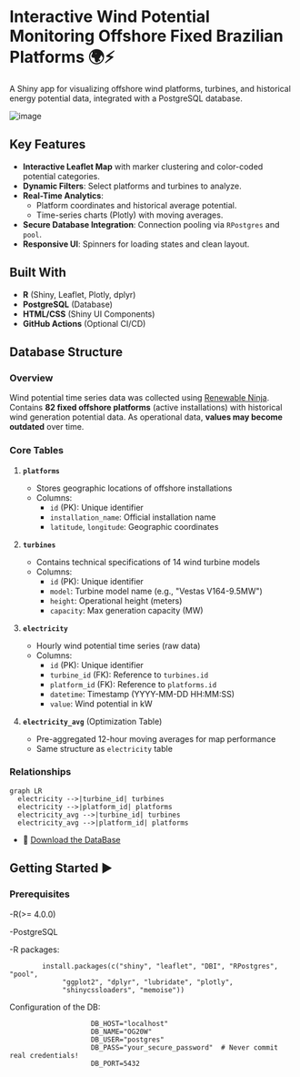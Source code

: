 # Interactive Wind Potential Monitoring Offshore Fixed Brazilian Platforms  🌍⚡

A Shiny app for visualizing offshore wind platforms, turbines, and historical energy potential data, integrated with a PostgreSQL database.

![image](https://github.com/user-attachments/assets/3d70f4ae-f3e0-4f6e-83c1-4f97ff9cf69d)

## Key Features 
- **Interactive Leaflet Map** with marker clustering and color-coded potential categories.
- **Dynamic Filters**: Select platforms and turbines to analyze.
- **Real-Time Analytics**:
  - Platform coordinates and historical average potential.
  - Time-series charts (Plotly) with moving averages.
- **Secure Database Integration**: Connection pooling via `RPostgres` and `pool`.
- **Responsive UI**: Spinners for loading states and clean layout.

## Built With 
- **R** (Shiny, Leaflet, Plotly, dplyr)
- **PostgreSQL** (Database)
- **HTML/CSS** (Shiny UI Components)
- **GitHub Actions** (Optional CI/CD)

## Database Structure 

### Overview
Wind potential time series data was collected using [Renewable Ninja](https://www.renewables.ninja/). Contains **82 fixed offshore platforms** (active installations) with historical wind generation potential data. As operational data, **values may become outdated** over time.

### Core Tables

1. **`platforms`**  
   - Stores geographic locations of offshore installations  
   - Columns:  
     - `id` (PK): Unique identifier  
     - `installation_name`: Official installation name  
     - `latitude`, `longitude`: Geographic coordinates  

2. **`turbines`**  
   - Contains technical specifications of 14 wind turbine models  
   - Columns:  
     - `id` (PK): Unique identifier  
     - `model`: Turbine model name (e.g., "Vestas V164-9.5MW")  
     - `height`: Operational height (meters)  
     - `capacity`: Max generation capacity (MW)  

3. **`electricity`**  
   - Hourly wind potential time series (raw data)  
   - Columns:  
     - `id` (PK): Unique identifier  
     - `turbine_id` (FK): Reference to `turbines.id`  
     - `platform_id` (FK): Reference to `platforms.id`  
     - `datetime`: Timestamp (YYYY-MM-DD HH:MM:SS)  
     - `value`: Wind potential in kW  

4. **`electricity_avg`** (Optimization Table)  
   - Pre-aggregated 12-hour moving averages for map performance  
   - Same structure as `electricity` table  

### Relationships
```mermaid
graph LR
  electricity -->|turbine_id| turbines
  electricity -->|platform_id| platforms
  electricity_avg -->|turbine_id| turbines
  electricity_avg -->|platform_id| platforms
```
- 💾 [Download the DataBase](https://drive.google.com/file/d/1ggZFafbO50tsSW5IcDbqZDqBz96_KKyV/view?usp=drive_link)
## Getting Started ▶️
### Prerequisites
-R(>= 4.0.0)

-PostgreSQL

-R packages:

            install.packages(c("shiny", "leaflet", "DBI", "RPostgres", "pool", 
                 "ggplot2", "dplyr", "lubridate", "plotly", 
                 "shinycssloaders", "memoise"))
                 
Configuration of the DB:

                        DB_HOST="localhost"
                        DB_NAME="OG20W"
                        DB_USER="postgres"
                        DB_PASS="your_secure_password"  # Never commit real credentials!
                        DB_PORT=5432
